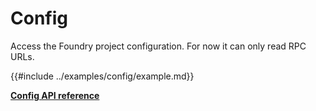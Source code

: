 # Config

Access the Foundry project configuration. For now it can only read RPC URLs.

{{#include ../examples/config/example.md}}

[**Config API reference**](../reference/modules/config.md)
